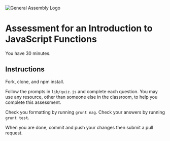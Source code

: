 ![General Assembly Logo](http://i.imgur.com/ke8USTq.png)

# Assessment for an Introduction to JavaScript Functions

You have 30 minutes.

## Instructions

Fork, clone, and npm install.

Follow the prompts in `lib/quiz.js` and complete each question.  You may use any resource, other than someone else in the classroom, to help you complete this assessment.

Check you formatting by running `grunt nag`.  Check your answers by running `grunt test`.

When you are done, commit and push your changes then submit a pull request.
